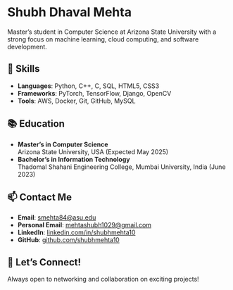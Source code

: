 # Shubh Dhaval Mehta

Master’s student in Computer Science at Arizona State University with a strong focus on machine learning, cloud computing, and software development.

## 🔧 Skills
- **Languages**: Python, C++, C, SQL, HTML5, CSS3
- **Frameworks**: PyTorch, TensorFlow, Django, OpenCV
- **Tools**: AWS, Docker, Git, GitHub, MySQL

## 📚 Education
- **Master’s in Computer Science**  
  Arizona State University, USA (Expected May 2025)
- **Bachelor’s in Information Technology**  
  Thadomal Shahani Engineering College, Mumbai University, India (June 2023)

## 📫 Contact Me
- **Email**: [smehta84@asu.edu](mailto:smehta84@asu.edu)
- **Personal Email**: [mehtashubh1029@gmail.com](mailto:mehtashubh1029@gmail.com)
- **LinkedIn**: [linkedin.com/in/shubhmehta10](https://www.linkedin.com/in/shubhmehta10)
- **GitHub**: [github.com/shubhmehta10](https://github.com/shubhmehta10)

## 🤝 Let’s Connect!
Always open to networking and collaboration on exciting projects!
